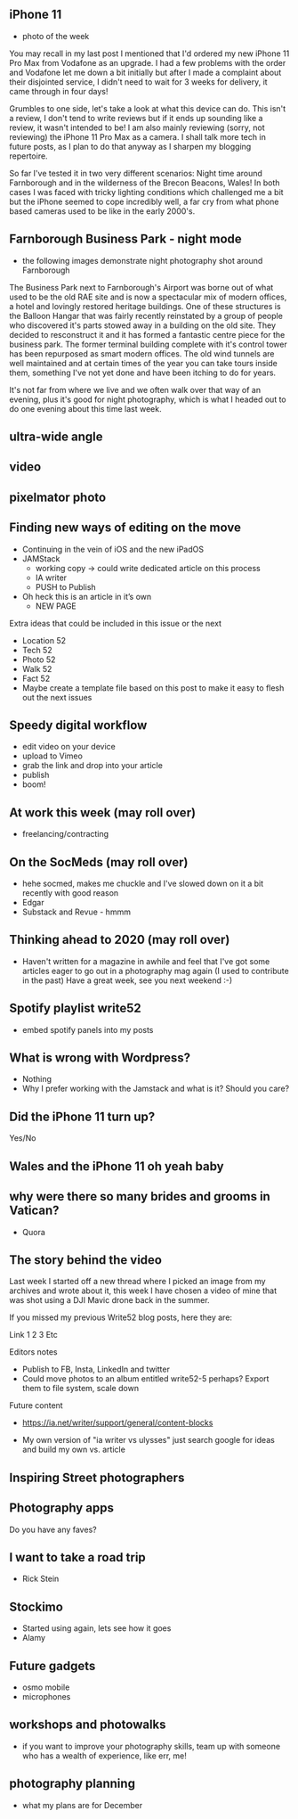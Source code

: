 ## iPhone 11 

- photo of the week

You may recall in my last post I mentioned that I'd ordered my new iPhone 11 Pro Max from Vodafone as an upgrade. I had a few problems with the order and Vodafone let me down a bit initially but after I made a complaint about their disjointed service, I didn't need to wait for 3 weeks for delivery, it came through in four days!

Grumbles to one side, let's take a look at what this device can do. This isn't a review, I don't tend to write reviews but if it ends up sounding like a review, it wasn't intended to be! I am also mainly reviewing (sorry, not reviewing) the iPhone 11 Pro Max as a camera. I shall talk more tech in future posts, as I plan to do that anyway as I sharpen my blogging repertoire.

So far I've tested it in two very different scenarios: Night time around Farnborough and in the wilderness of the Brecon Beacons, Wales! In both cases I was faced with tricky lighting conditions which challenged me a bit but the iPhone seemed to cope incredibly well, a far cry from what phone based cameras used to be like in the early 2000's.

## Farnborough Business Park - night mode
- the following images demonstrate night photography shot around Farnborough

The Business Park next to Farnborough's Airport was borne out of what used to be the old RAE site and is now a spectacular mix of modern offices, a hotel and lovingly restored heritage buildings. One of these structures is the Balloon Hangar that was fairly recently reinstated by a group of people who discovered it's parts stowed away in a building on the old site. They decided to resconstruct it and it has formed a fantastic centre piece for the business park. The former terminal building complete with it's control tower has been repurposed as smart modern offices. The old wind tunnels are well maintained and at certain times of the year you can take tours inside them, something I've not yet done and have been itching to do for years.

It's not far from where we live and we often walk over that way of an evening, plus it's good for night photography, which is what I headed out to do one evening about this time last week.



## ultra-wide angle

## video

## pixelmator photo

## Finding new ways of editing on the move
- Continuing in the vein of iOS and the new iPadOS 
- JAMStack
  - working copy -> could write dedicated article on this process
  - IA writer
  - PUSH to Publish
- Oh heck this is an article in it’s own 
  - NEW PAGE



Extra ideas that could be included in this issue or the next

- Location 52
- Tech 52
- Photo 52
- Walk 52
- Fact 52
- Maybe create a template file based on this post to make it easy to flesh out the next issues

## Speedy digital workflow

- edit video on your device
- upload to Vimeo
- grab the link and drop into your article
- publish
- boom!
  
## At work this week (may roll over)

  - freelancing/contracting
  
## On the SocMeds (may roll over)

  - hehe socmed, makes me chuckle and I've slowed down on it a bit recently with good reason
  - Edgar
  - Substack and Revue - hmmm

## Thinking ahead to 2020 (may roll over)

- Haven't written for a magazine in awhile and feel that I've got some articles eager to go out in a photography mag again (I used to contribute in the past)
Have a great week, see you next weekend :-)

## Spotify playlist write52
- embed spotify panels into my posts

## What is wrong with Wordpress?
- Nothing
- Why I prefer working with the Jamstack and what is it? Should you care?

## Did the iPhone 11 turn up?
Yes/No

## Wales and the iPhone 11 oh yeah baby

## why were there so many brides and grooms in Vatican?
- Quora

## The story behind the video

Last week I started off a new thread where I picked an image from my archives and wrote about it, this week I have chosen a video of mine that was shot using a DJI Mavic drone back in the summer.

If you missed my previous Write52 blog posts, here they are:

Link 1
2
3
Etc


Editors notes

- Publish to FB, Insta, LinkedIn and twitter
- Could move photos to an album entitled write52-5 perhaps? Export them to file system, scale down

Future content

- https://ia.net/writer/support/general/content-blocks

- My own version of "ia writer vs ulysses" just search google for ideas and build my own vs. article

## Inspiring Street photographers


## Photography apps

Do you have any faves?

## I want to take a road trip

- Rick Stein

## Stockimo

- Started using again, lets see how it goes
- Alamy

## Future gadgets

- osmo mobile
- microphones

## workshops and photowalks

- if you want to improve your photography skills, team up with someone who has a wealth of experience, like err, me!

## photography planning
- what my plans are for December
